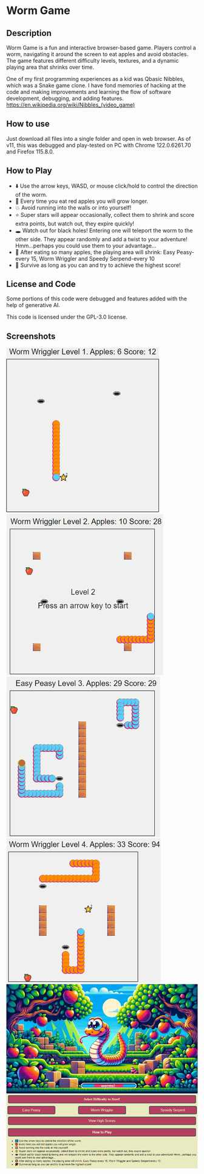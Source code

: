 # Worm Game

## Description

Worm Game is a fun and interactive browser-based game. Players control a worm, navigating it around the screen to eat apples and avoid obstacles. The game features different difficulty levels, textures, and a dynamic playing area that shrinks over time.

One of my first programming experiences as a kid was Qbasic Nibbles, which was a Snake game clone. I have fond memories of hacking at the code and making improvements and learning the flow of software development, debugging, and adding features. https://en.wikipedia.org/wiki/Nibbles_(video_game)

## How to use

Just download all files into a single folder and open in web browser. As of v11, this was debugged and play-tested on PC with Chrome 122.0.6261.70 and Firefox 115.8.0.

## How to Play

* ⬇️ Use the arrow keys, WASD, or mouse click/hold to control the direction of the worm.
* 🍎 Every time you eat red apples you will grow longer.
* 💥 Avoid running into the walls or into yourself!
* ⭐ Super stars will appear occasionally, collect them to shrink and score extra points, but watch out, they expire quickly!
* 🕳️ Watch out for black holes! Entering one will teleport the worm to the other side. They appear randomly and add a twist to your adventure! Hmm...perhaps you could use them to your advantage...
* 💢 After eating so many apples, the playing area will shrink: Easy Peasy-every 15, Worm Wriggler and Speedy Serpend-every 10
* 💯 Survive as long as you can and try to achieve the highest score!

## License and Code

Some portions of this code were debugged and features added with the help of generative AI.

This code is licensed under the GPL-3.0 license.

## Screenshots

![Level 1](https://github.com/jonverve/worms/blob/main/img/ss/ss1.png?raw=true)
![Level 2](https://github.com/jonverve/worms/blob/main/img/ss/ss4.png?raw=true)
![Level 3](https://github.com/jonverve/worms/blob/main/img/ss/ss5.png?raw=true)
![Level 4](https://github.com/jonverve/worms/blob/main/img/ss/ss3.png?raw=true)
![Starting screen](https://github.com/jonverve/worms/blob/main/img/ss/ss2.png?raw=true)